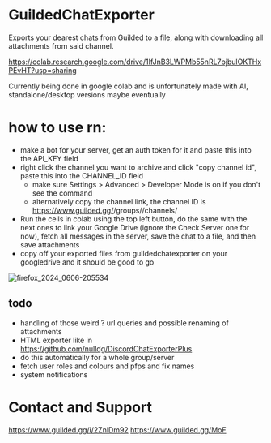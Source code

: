 # GuildedChatExporter
Exports your dearest chats from Guilded to a file, along with downloading all attachments from said channel.

https://colab.research.google.com/drive/1IfJnB3LWPMb55nRL7bjbulOKTHxPEvHT?usp=sharing

Currently being done in google colab and is unfortunately made with AI, standalone/desktop versions maybe eventually

# how to use rn:
- make a bot for your server, get an auth token for it and paste this into the API_KEY field
- right click the channel you want to archive and click "copy channel id", paste this into the CHANNEL_ID field
  - make sure Settings > Advanced > Developer Mode is on if you don't see the command
  - alternatively copy the channel link, the channel ID is https://www.guilded.gg/<name>/groups/<groupid>/channels/<THIS-LONG-FIELD-HERE>
- Run the cells in colab using the top left button, do the same with the next ones to link your Google Drive (ignore the Check Server one for now), fetch all messages in the server, save the chat to a file, and then save attachments
- copy off your exported files from guildedchatexporter on your googledrive and it should be good to go

![firefox_2024_0606-205534](https://github.com/Fatih120/GuildedChatExporter/assets/18276369/d99f675c-a0e8-44ea-9a16-a9cf3826b59f)


## todo
- handling of those weird ? url queries and possible renaming of attachments
- HTML exporter like in https://github.com/nulldg/DiscordChatExporterPlus
- do this automatically for a whole group/server
- fetch user roles and colours and pfps and fix names
- system notifications

# Contact and Support

https://www.guilded.gg/i/2ZnlDm92
https://www.guilded.gg/MoF
